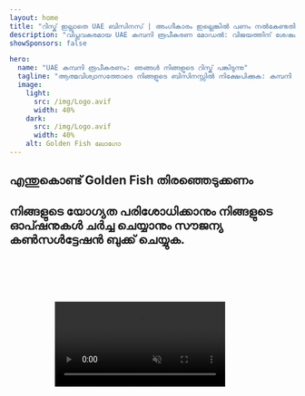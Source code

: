 ```yaml
---
layout: home
title: "റിസ്ക് ഇല്ലാതെ UAE ബിസിനസ് | അംഗീകാരം ഇല്ലെങ്കിൽ പണം നൽകേണ്ടതില്ല"
description: "വിപ്ലവകരമായ UAE കമ്പനി രൂപീകരണ മോഡൽ: വിജയത്തിന് ശേഷം മാത്രം നിങ്ങൾ പണം നൽകുക. 90%+ വിജയ നിരക്കോടെ എല്ലാ ഘട്ടങ്ങളിലും വിദഗ്ധ മാർഗനിർദ്ദേശം."
showSponsors: false

hero:
  name: "UAE കമ്പനി രൂപീകരണം: ഞങ്ങൾ നിങ്ങളുടെ റിസ്ക് പങ്കിടുന്നു"
  tagline: "ആത്മവിശ്വാസത്തോടെ നിങ്ങളുടെ ബിസിനസ്സിൽ നിക്ഷേപിക്കുക: കമ്പനി രജിസ്ട്രേഷൻ വിജയകരമായി പൂർത്തിയാക്കിയ ശേഷം മാത്രമേ ഞങ്ങൾക്ക് പണം ലഭിക്കൂ. <span class='hl'>നിങ്ങളുടെ വിജയം മാത്രമാണ് ഞങ്ങളുടെ ലക്ഷ്യം</span>."
  image:
    light:
      src: /img/Logo.avif
      width: 40%
    dark:
      src: /img/Logo.avif
      width: 40%
    alt: Golden Fish ലോഗോ
---
```


<FeatureBlock :card="{
  title: 'നിങ്ങളുടെ നേട്ടങ്ങൾ — ഞങ്ങളുടെ ഉത്തരവാദിത്തം',
  details: 'അനുകൂലമായ ബിസിനസ് അന്തരീക്ഷം തേടുന്ന അന്താരാഷ്ട്ര സംരംഭകർക്കും നിക്ഷേപകർക്കും UAE നിരവധി നേട്ടങ്ങൾ വാഗ്ദാനം ചെയ്യുന്നു. \n\n* കുറഞ്ഞ നികുതി നിരക്കുകൾ: 9% കോർപ്പറേറ്റ് നികുതിയും 5% VAT-യും മാത്രം, വ്യക്തിഗത വരുമാന നികുതി ഇല്ല\n* 100% വിദേശ ഉടമസ്ഥത: പ്രാദേശിക പങ്കാളികൾ ഇല്ലാതെ നിങ്ങളുടെ കമ്പനിയുടെ പൂർണ്ണ നിയന്ത്രണം\n* കറൻസി നിയന്ത്രണങ്ങൾ ഇല്ല: നിയന്ത്രണമില്ലാത്ത ലാഭ തിരിച്ചയക്കലും കറൻസി വിനിമയവും\n\n[പൂർണ്ണ ലിസ്റ്റ് കാണുക](/uae-business/company-registration/benefits-problems#benefits-of-doing-business-in-the-uae)',
  link: '/uae-business/company-registration/benefits-problems#benefits-of-doing-business-in-the-uae',
  src: {
    light: '/img/iStock-2051326997.avif',
    dark: '/img/iStock-1448478309.jpg',
    width: '100%'
  },
  inversion: false
}" />

<FeatureBlock :card="{
  title: 'ഒരുമിച്ച് നേരിടുന്ന വെല്ലുവിളികൾ',
  details: 'UAE നിരവധി നേട്ടങ്ങൾ വാഗ്ദാനം ചെയ്യുമ്പോഴും, പ്രവർത്തനങ്ങൾ സ്ഥാപിക്കുമ്പോൾ സാധ്യമായ വെല്ലുവിളികളെക്കുറിച്ച് ബിസിനസുകൾ അറിഞ്ഞിരിക്കണം. \n\n* സങ്കീർണ്ണമായ നിയന്ത്രണ പരിസ്ഥിതി: എമിറേറ്റുകളിലും Free Zone-കളിലും വ്യത്യസ്ത നിയന്ത്രണങ്ങൾ\n* സാമ്പത്തിക സബ്സ്റ്റൻസ് ആവശ്യകതകൾ: ചില പ്രവർത്തനങ്ങൾക്ക് പ്രാദേശിക ജീവനക്കാരും ഭൗതിക ഓഫീസ് സ്ഥലവും ആവശ്യമാണ്\n* ഉയർന്ന പ്രാരംഭ ചെലവുകൾ: രജിസ്ട്രേഷൻ ഫീസ്, രേഖകൾ, നിർബന്ധിത ഓഫീസ് വാടക\n\n[പൂർണ്ണ ലിസ്റ്റ് കാണുക](/uae-business/company-registration/benefits-problems#disadvantages-of-doing-business-in-the-uae)',
  link: '/uae-business/company-registration/benefits-problems#disadvantages-of-doing-business-in-the-uae',
  src: {
      light: '/img/iStock-1299393716.avif',
      dark: '/img/iStock-2149731304.avif',
    width: '100%'
  },
  inversion: true
}" />

<FeatureBlock :card="{
  title: 'പൂർണ്ണ പിന്തുണ: ഓരോ ഘട്ടത്തിലും നിങ്ങളോടൊപ്പം',
  details: '**Free Zone, Offshore, Mainland, Branch** എന്നിവയിൽ കമ്പനികൾ സ്ഥാപിക്കുന്നതിനുള്ള സമ്പൂർണ്ണ മാർഗ്ഗനിർദ്ദേശം. \n\n* Free Zone-ലും Mainland-ലും 100% വിദേശ ഉടമസ്ഥത ലഭ്യമാണ്\n* കുറഞ്ഞ നികുതി നിരക്കുകൾ - 9% കോർപ്പറേറ്റ് നികുതി മാത്രം\n* കറൻസി നിയന്ത്രണങ്ങൾ ഇല്ല - എളുപ്പത്തിലുള്ള മൂലധന തിരിച്ചയക്കൽ\n\n[കൂടുതൽ അറിയുക](/uae-business/company-registration/overview)',
  link: '/uae-business/company-registration/overview',
  src: {
    light: '/video/iStock-1204982076.mp4',
    dark: '/video/iStock-1269162753.mp4',
    width: '100%'
  },
  inversion: false
}" />

<FeatureCards :features="[
  {
    title: 'ബാങ്ക് അക്കൗണ്ട് തുറക്കൽ',
    details: 'UAE-യിലെ വിശ്വസനീയമായ ബാങ്കുകളിൽ ബിസിനസ് അല്ലെങ്കിൽ വ്യക്തിഗത **ബാങ്ക് അക്കൗണ്ടുകൾ** എളുപ്പത്തിൽ തുറക്കാം.',
    items: [
      'സർക്കാർ അംഗീകാരങ്ങൾക്കായി എൻഡ്-ടു-എൻഡ് PRO സേവനങ്ങൾ',
      'സമ്പൂർണ്ണ ബാങ്കിംഗ് പാക്കേജ് സെറ്റപ്പ്',
      '96% വിജയ നിരക്ക്'
    ],
    linkText: 'കൂടുതൽ അറിയുക',
    link: '/uae-business/offer/banking/',
    icon: {
      light: '/img/iStock-2153786564.avif',
      dark: '/img/iStock-2166793628.avif',
      alt: 'ബാങ്കിംഗ് സേവനങ്ങൾ'
    }
  },
  {
    title: 'Golden Visa & റെസിഡൻസി',
    details: 'നിരന്തര താമസത്തിനായി UAE **Golden Visa** സുഗമമായ അപേക്ഷാ പ്രക്രിയയിലൂടെ നേടുക.',
    items: [
      '**6 മാസം കൂടുമ്പോൾ UAE-യിൽ പ്രവേശിക്കേണ്ട ആവശ്യമില്ല**',
      'യോഗ്യതാ വ്യവസ്ഥകൾ നിലനിർത്തുന്നതിലൂടെ പുതുക്കൽ സാധ്യതയോടെ 10 വർഷത്തെ സാധുത',
      '92% വിജയ നിരക്ക്'
    ],
    linkText: 'കൂടുതൽ അറിയുക',
    link: '/uae-business/offer/golden-visa/',
    icon: {
      light: '/img/iStock-1312241253.avif',
      dark: '/img/ILONMASKID.webp',
      alt: 'വിസ സേവനങ്ങൾ'
    }
  },
  {
    title: 'ഞങ്ങളുടെ കൂടുതൽ കോർപ്പറേറ്റ് സേവനങ്ങൾ പരിശോധിക്കുക',
    details: '',
    items: [],
    linkText: 'കൂടുതൽ അറിയുക',
    link: '/uae-business/company-registration/insights/incorporation-steps',
    icon: {
      light: '/img/iStock-473502112.avif',
      dark: '/img/iStock-1160827423.avif',
      alt: 'കൂടുതൽ സേവനങ്ങൾ'
    }
  }
]" />

## എന്തുകൊണ്ട് Golden Fish തിരഞ്ഞെടുക്കണം

<BenefitsList :features="[
  {
    icon: '🏢',
    title: 'പ്രാദേശിക UAE വിദഗ്ധത',
    text: 'ദുബായിലെ സമർപ്പിത വിദഗ്ധർ പ്രക്രിയയുടെ ഓരോ ഘട്ടത്തിലും വിദഗ്ധ മാർഗനിർദ്ദേശം നൽകുന്നു.'
  },
  {
    icon: '📊',
    title: 'തെളിയിക്കപ്പെട്ട വിജയനിരക്ക്',
    text: 'ഞങ്ങളുടെ പ്രീമിയം പ്രോസസ്സിംഗിലൂടെ നൂറുകണക്കിന് വിസകൾ, ബാങ്ക് അക്കൗണ്ടുകൾ, കമ്പനി രജിസ്ട്രേഷനുകൾ എന്നിവയിൽ 90% ലധികം അംഗീകാര നിരക്ക്.'
  },
  {
    icon: '💸',
    title: '**വിജയാധിഷ്ഠിത ഫീസുകൾ**',
    text: '[അംഗീകാരത്തിന് ശേഷം മാത്രം പണമടയ്ക്കുക](/uae-business/benefits/success-based-fees). പൂർണ്ണ സുതാര്യതയോടെ, മറഞ്ഞിരിക്കുന്ന ചെലവുകളൊന്നുമില്ല.'
  },
]" />

## നിങ്ങളുടെ യോഗ്യത പരിശോധിക്കാനും നിങ്ങളുടെ ഓപ്ഷനുകൾ ചർച്ച ചെയ്യാനും സൗജന്യ കൺസൾട്ടേഷൻ ബുക്ക് ചെയ്യുക.

<video  autoplay muted playsinline style="padding: 80px" >
  <source src="/img/iStock-2185906461.mp4" type="video/mp4">
</video>

<ContactFormModal 
  formName="Golden Visa [offer]" 
  buttonText="സൗജന്യ കൺസൾട്ടേഷൻ നേടുക" 
  categoryLabel="ആവശ്യമായ പിന്തുണാ തലം: *" 
  categoryPlaceholderText="നിങ്ങളുടെ പിന്തുണാ തലം തിരഞ്ഞെടുക്കുക"
  messageLabel="നിങ്ങളുടെ കൺസൾട്ടേഷന് തയ്യാറെടുക്കാൻ സഹായിക്കുക (ശുപാർശ ചെയ്യുന്നു)"
  messagePlaceholderText="നിങ്ങളുടെ താൽപ്പര്യങ്ങൾ, കുടുംബാംഗങ്ങൾ, സമയക്രമം, അല്ലെങ്കിൽ പ്രത്യേക ചോദ്യങ്ങൾ എന്നിവയെക്കുറിച്ച് ഞങ്ങളോട് പറയുക"
  :services="[
  'അടിസ്ഥാന — അത്യാവശ്യ രേഖകളും കൺസൾട്ടേഷനുകളും മാത്രം',
  'സ്റ്റാൻഡേർഡ് — പൂർണ്ണ ഡോക്യുമെന്റേഷനും പ്രധാന ഘട്ടങ്ങളിലൂടെയുള്ള മാർഗനിർദ്ദേശവും',
  'സമഗ്രം — നിങ്ങളുടെ കുറഞ്ഞ പങ്കാളിത്തത്തോടെയുള്ള പൂർണ്ണ സേവന പ്രക്രിയ മാനേജ്മെന്റ്',
  'കസ്റ്റം — പ്രത്യേക വിശദാംശങ്ങളും പ്രത്യേക ആവശ്യങ്ങളും ചർച്ച ചെയ്യേണ്ടതുണ്ട്',
  ]"/>

<!-- <ImageGrid :images="[
  { src: '/img/ILONMASKID.webp', href: './immigration.md', alt: 'UAE Immigration' },
  { src: '/img/ILONMASKID.webp', href: './immigration.md', alt: 'UAE Immigration' },
]"/> -->